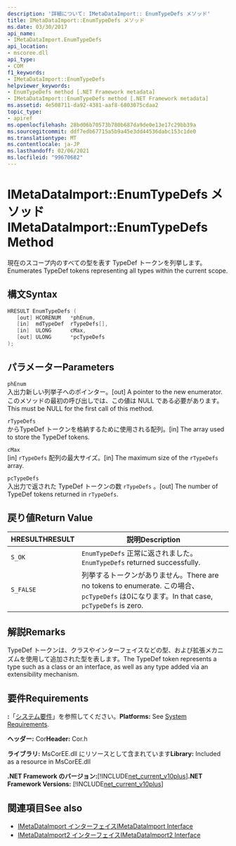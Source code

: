 ```yaml
---
description: '詳細について: IMetaDataImport:: EnumTypeDefs メソッド'
title: IMetaDataImport::EnumTypeDefs メソッド
ms.date: 03/30/2017
api_name:
- IMetaDataImport.EnumTypeDefs
api_location:
- mscoree.dll
api_type:
- COM
f1_keywords:
- IMetaDataImport::EnumTypeDefs
helpviewer_keywords:
- EnumTypeDefs method [.NET Framework metadata]
- IMetaDataImport::EnumTypeDefs method [.NET Framework metadata]
ms.assetid: 4e508711-da92-4381-aaf8-6803075cdaa2
topic_type:
- apiref
ms.openlocfilehash: 28bd06b70573b780b687da9de0e13e17c29bb39a
ms.sourcegitcommit: ddf7edb67715a5b9a45e3dd44536dabc153c1de0
ms.translationtype: MT
ms.contentlocale: ja-JP
ms.lasthandoff: 02/06/2021
ms.locfileid: "99670682"
---
```

# <a name="imetadataimportenumtypedefs-method"></a><span data-ttu-id="01886-103">IMetaDataImport::EnumTypeDefs メソッド</span><span class="sxs-lookup"><span data-stu-id="01886-103">IMetaDataImport::EnumTypeDefs Method</span></span>

<span data-ttu-id="01886-104">現在のスコープ内のすべての型を表す TypeDef トークンを列挙します。</span><span class="sxs-lookup"><span data-stu-id="01886-104">Enumerates TypeDef tokens representing all types within the current scope.</span></span>  
  
## <a name="syntax"></a><span data-ttu-id="01886-105">構文</span><span class="sxs-lookup"><span data-stu-id="01886-105">Syntax</span></span>  
  
```cpp  
HRESULT EnumTypeDefs (  
   [out] HCORENUM   *phEnum,
   [in]  mdTypeDef  rTypeDefs[],  
   [in]  ULONG      cMax,
   [out] ULONG      *pcTypeDefs  
);  
```  
  
## <a name="parameters"></a><span data-ttu-id="01886-106">パラメーター</span><span class="sxs-lookup"><span data-stu-id="01886-106">Parameters</span></span>  

 `phEnum`  
 <span data-ttu-id="01886-107">入出力新しい列挙子へのポインター。</span><span class="sxs-lookup"><span data-stu-id="01886-107">[out] A pointer to the new enumerator.</span></span> <span data-ttu-id="01886-108">このメソッドの最初の呼び出しでは、この値は NULL である必要があります。</span><span class="sxs-lookup"><span data-stu-id="01886-108">This must be NULL for the first call of this method.</span></span>  
  
 `rTypeDefs`  
 <span data-ttu-id="01886-109">からTypeDef トークンを格納するために使用される配列。</span><span class="sxs-lookup"><span data-stu-id="01886-109">[in] The array used to store the TypeDef tokens.</span></span>  
  
 `cMax`  
 <span data-ttu-id="01886-110">[in] `rTypeDefs` 配列の最大サイズ。</span><span class="sxs-lookup"><span data-stu-id="01886-110">[in] The maximum size of the `rTypeDefs` array.</span></span>  
  
 `pcTypeDefs`  
 <span data-ttu-id="01886-111">入出力で返された TypeDef トークンの数 `rTypeDefs` 。</span><span class="sxs-lookup"><span data-stu-id="01886-111">[out] The number of TypeDef tokens returned in `rTypeDefs`.</span></span>  
  
## <a name="return-value"></a><span data-ttu-id="01886-112">戻り値</span><span class="sxs-lookup"><span data-stu-id="01886-112">Return Value</span></span>  
  
|<span data-ttu-id="01886-113">HRESULT</span><span class="sxs-lookup"><span data-stu-id="01886-113">HRESULT</span></span>|<span data-ttu-id="01886-114">説明</span><span class="sxs-lookup"><span data-stu-id="01886-114">Description</span></span>|  
|-------------|-----------------|  
|`S_OK`|<span data-ttu-id="01886-115">`EnumTypeDefs` 正常に返されました。</span><span class="sxs-lookup"><span data-stu-id="01886-115">`EnumTypeDefs` returned successfully.</span></span>|  
|`S_FALSE`|<span data-ttu-id="01886-116">列挙するトークンがありません。</span><span class="sxs-lookup"><span data-stu-id="01886-116">There are no tokens to enumerate.</span></span> <span data-ttu-id="01886-117">この場合、 `pcTypeDefs` は0になります。</span><span class="sxs-lookup"><span data-stu-id="01886-117">In that case, `pcTypeDefs` is zero.</span></span>|  
  
## <a name="remarks"></a><span data-ttu-id="01886-118">解説</span><span class="sxs-lookup"><span data-stu-id="01886-118">Remarks</span></span>  

 <span data-ttu-id="01886-119">TypeDef トークンは、クラスやインターフェイスなどの型、および拡張メカニズムを使用して追加された型を表します。</span><span class="sxs-lookup"><span data-stu-id="01886-119">The TypeDef token represents a type such as a class or an interface, as well as any type added via an extensibility mechanism.</span></span>  
  
## <a name="requirements"></a><span data-ttu-id="01886-120">要件</span><span class="sxs-lookup"><span data-stu-id="01886-120">Requirements</span></span>  

 <span data-ttu-id="01886-121">**:**「[システム要件](../../get-started/system-requirements.md)」を参照してください。</span><span class="sxs-lookup"><span data-stu-id="01886-121">**Platforms:** See [System Requirements](../../get-started/system-requirements.md).</span></span>  
  
 <span data-ttu-id="01886-122">**ヘッダー:** Cor</span><span class="sxs-lookup"><span data-stu-id="01886-122">**Header:** Cor.h</span></span>  
  
 <span data-ttu-id="01886-123">**ライブラリ:** MsCorEE.dll にリソースとして含まれています</span><span class="sxs-lookup"><span data-stu-id="01886-123">**Library:** Included as a resource in MsCorEE.dll</span></span>  
  
 <span data-ttu-id="01886-124">**.NET Framework のバージョン:**[!INCLUDE[net_current_v10plus](../../../../includes/net-current-v10plus-md.md)]</span><span class="sxs-lookup"><span data-stu-id="01886-124">**.NET Framework Versions:** [!INCLUDE[net_current_v10plus](../../../../includes/net-current-v10plus-md.md)]</span></span>  
  
## <a name="see-also"></a><span data-ttu-id="01886-125">関連項目</span><span class="sxs-lookup"><span data-stu-id="01886-125">See also</span></span>

- [<span data-ttu-id="01886-126">IMetaDataImport インターフェイス</span><span class="sxs-lookup"><span data-stu-id="01886-126">IMetaDataImport Interface</span></span>](imetadataimport-interface.md)
- [<span data-ttu-id="01886-127">IMetaDataImport2 インターフェイス</span><span class="sxs-lookup"><span data-stu-id="01886-127">IMetaDataImport2 Interface</span></span>](imetadataimport2-interface.md)
